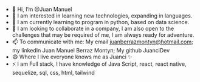 - 👋 Hi, I’m @Juan Manuel
- 👀 I am interested in learning new technologies, expanding in languages.
- 🌱 I am currently learning to program in python, based on data science.
- 💞️ I am looking to collaborate in a company, I am also open to the challenges that may be required of me, I am always ready for adventure.
- 📫 To communicate with me: My email juanberrazmontyn@hotmail.com; my linkedIn Juan Manuel Berraz Montyn; My github JuanciDev
- 😄 Where I live everyone knows me as Juanci ✨
- ⚡ I am Full stack, I have knowledge of Java Script, react, react native, sequelize, sql, css, html, tailwind


